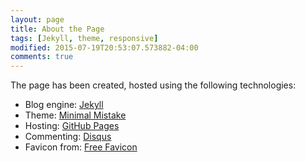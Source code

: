 ```yaml
---
layout: page
title: About the Page
tags: [Jekyll, theme, responsive]
modified: 2015-07-19T20:53:07.573882-04:00
comments: true
---
```


The page has been created, hosted using the following technologies:

* Blog engine: [Jekyll](http://jekyllrb.com/)
* Theme: [Minimal Mistake](http://mmistakes.github.io/minimal-mistakes/)
* Hosting: [GitHub Pages](https://pages.github.com/)
* Commenting: [Disqus](https://disqus.com/)
* Favicon from: [Free Favicon](http://www.freefavicon.com/)
